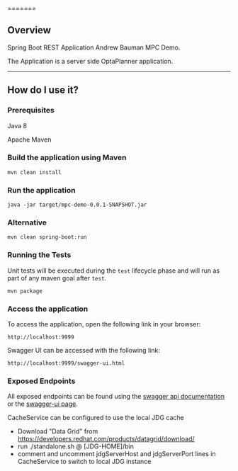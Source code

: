 =======
## Overview

Spring Boot REST Application Andrew Bauman MPC Demo.

The Application is a server side OptaPlanner application.

---

## How do I use it?

### Prerequisites

Java 8

Apache Maven

### Build the application using Maven

`mvn clean install`

### Run the application

`java -jar target/mpc-demo-0.0.1-SNAPSHOT.jar`

### Alternative

`mvn clean spring-boot:run`

### Running the Tests

Unit tests will be executed during the `test` lifecycle phase and will run as part of any maven goal after `test`.

`mvn package`

### Access the application

To access the application, open the following link in your browser:

`http://localhost:9999`

Swagger UI can be accessed with the following link:

`http://localhost:9999/swagger-ui.html`

### Exposed Endpoints

All exposed endpoints can be found using the [swagger api documentation](http://localhost:9999/v2/api-docs) or the [swagger-ui page](http://localhost:9999/swagger-ui.html).

CacheService can be configured to use the local JDG cache
* Download "Data Grid" from https://developers.redhat.com/products/datagrid/download/
* run ./standalone.sh @ [JDG-HOME]/bin
* comment and uncomment jdgServerHost and jdgServerPort lines in CacheService to switch to local JDG instance

